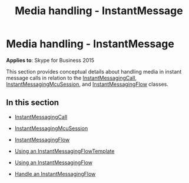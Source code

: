 ﻿---
title: Media handling - InstantMessage
TOCTitle: Media handling - InstantMessage
ms:assetid: 2b5fca4a-e057-4e94-8c06-c769a7de75ee
ms:mtpsurl: https://msdn.microsoft.com/en-us/library/Dn466024(v=office.16)
ms:contentKeyID: 65239958
ms.date: 07/27/2015
mtps_version: v=office.16
---

# Media handling - InstantMessage


**Applies to**: Skype for Business 2015

This section provides conceptual details about handling media in instant message calls in relation to the [InstantMessagingCall](https://msdn.microsoft.com/en-us/library/hh161841\(v=office.16\)), [InstantMessagingMcuSession](https://msdn.microsoft.com/en-us/library/hh382004\(v=office.16\)), and [InstantMessagingFlow](https://msdn.microsoft.com/en-us/library/hh383312\(v=office.16\)) classes.

## In this section

  - [InstantMessagingCall](instantmessagingcall.md)

  - [InstantMessagingMcuSession](instantmessagingmcusession.md)

  - [InstantMessagingFlow](instantmessagingflow.md)

  - [Using an InstantMessagingFlowTemplate](using-an-instantmessagingflowtemplate.md)

  - [Using an InstantMessagingFlow](using-an-instantmessagingflow.md)

  - [Handle an InstantMessagingFlow](handle-an-instantmessagingflow.md)

